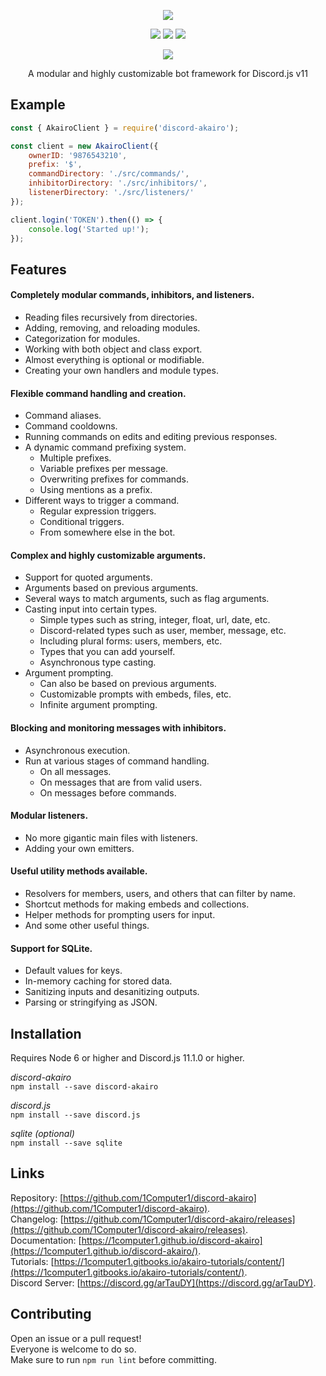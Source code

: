 <p align="center"><a href=https://github.com/1Computer1/discord-akairo><img src="https://a.safe.moe/PwUgW.png"/></a></p><p align="center"><a href=https://www.npmjs.com/package/discord-akairo><img src="https://img.shields.io/npm/v/discord-akairo.svg?maxAge=3600"/></a> <a href=https://david-dm.org/1computer1/discord-akairo><img src="https://david-dm.org/1computer1/discord-akairo.svg"/></a> <a href=https://travis-ci.org/1Computer1/discord-akairo><img src="https://travis-ci.org/1Computer1/discord-akairo.svg?branch=indev"/></a></p><p align="center"><a href=https://nodei.co/npm/discord-akairo><img src="https://nodei.co/npm/discord-akairo.png?downloads=true"/></a></p><p align="center">A modular and highly customizable bot framework for Discord.js v11</p>

## Example

```js
const { AkairoClient } = require('discord-akairo');

const client = new AkairoClient({
    ownerID: '9876543210',
    prefix: '$',
    commandDirectory: './src/commands/',
    inhibitorDirectory: './src/inhibitors/',
    listenerDirectory: './src/listeners/'
});

client.login('TOKEN').then(() => {
    console.log('Started up!');
});
```

## Features

#### Completely modular commands, inhibitors, and listeners.

  - Reading files recursively from directories.
  - Adding, removing, and reloading modules.
  - Categorization for modules.
  - Working with both object and class export.
  - Almost everything is optional or modifiable.
  - Creating your own handlers and module types.

#### Flexible command handling and creation.

  - Command aliases.
  - Command cooldowns.
  - Running commands on edits and editing previous responses.
  - A dynamic command prefixing system.
    - Multiple prefixes.
    - Variable prefixes per message.
    - Overwriting prefixes for commands.
    - Using mentions as a prefix.
  - Different ways to trigger a command.
    - Regular expression triggers.
    - Conditional triggers.
    - From somewhere else in the bot.

#### Complex and highly customizable arguments.

  - Support for quoted arguments.
  - Arguments based on previous arguments.
  - Several ways to match arguments, such as flag arguments.
  - Casting input into certain types.
    - Simple types such as string, integer, float, url, date, etc.
    - Discord-related types such as user, member, message, etc.
    - Including plural forms: users, members, etc.
    - Types that you can add yourself.
    - Asynchronous type casting.
  - Argument prompting.
    - Can also be based on previous arguments.
    - Customizable prompts with embeds, files, etc.
    - Infinite argument prompting.

#### Blocking and monitoring messages with inhibitors.

  - Asynchronous execution.
  - Run at various stages of command handling.
    - On all messages.
    - On messages that are from valid users.
    - On messages before commands.

#### Modular listeners.

  - No more gigantic main files with listeners.
  - Adding your own emitters.

#### Useful utility methods available.

  - Resolvers for members, users, and others that can filter by name.
  - Shortcut methods for making embeds and collections.
  - Helper methods for prompting users for input.
  - And some other useful things.

#### Support for SQLite.

  - Default values for keys.
  - In-memory caching for stored data.
  - Sanitizing inputs and desanitizing outputs.
  - Parsing or stringifying as JSON.

## Installation

Requires Node 6 or higher and Discord.js 11.1.0 or higher.  

*discord-akairo*  
`npm install --save discord-akairo`

*discord.js*  
`npm install --save discord.js`

*sqlite (optional)*  
`npm install --save sqlite`

## Links

Repository: [https://github.com/1Computer1/discord-akairo](https://github.com/1Computer1/discord-akairo).  
Changelog: [https://github.com/1Computer1/discord-akairo/releases](https://github.com/1Computer1/discord-akairo/releases).  
Documentation: [https://1computer1.github.io/discord-akairo](https://1computer1.github.io/discord-akairo/).  
Tutorials: [https://1computer1.gitbooks.io/akairo-tutorials/content/](https://1computer1.gitbooks.io/akairo-tutorials/content/).  
Discord Server: [https://discord.gg/arTauDY](https://discord.gg/arTauDY).  

## Contributing

Open an issue or a pull request!  
Everyone is welcome to do so.  
Make sure to run `npm run lint` before committing.  
